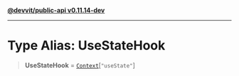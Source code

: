 [**@devvit/public-api v0.11.14-dev**](../README.md)

---

# Type Alias: UseStateHook

> **UseStateHook** = [`Context`](Context.md)\[`"useState"`\]

